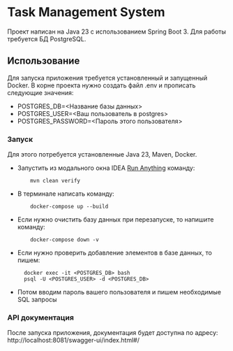 # Task Management System

Проект написан на Java 23 с использованием Spring Boot 3.
Для работы требуется БД PostgreSQL.

## Использование
Для запуска приложения требуется установленный и запущенный Docker.
В корне проекта нужно создать файл .env и прописать следующие значения:
- POSTGRES_DB=<Название базы данных>
- POSTGRES_USER=<Ваш пользователь в postgres>
- POSTGRES_PASSWORD=<Пароль этого пользователя>

### Запуск
Для этого потребуется установленные Java 23, Maven, Docker.
- Запустить из модального окна IDEA [Run Anything](https://www.jetbrains.com/help/idea/running-anything.html) команду:

          mvn clean verify

- В терминале написать команду:

          docker-compose up --build

- Если нужно очистить базу данных при перезапуске, то напишите команду:

          docker-compose down -v
- Если нужно проверить добавление элементов в базе данных, то пишем:

        docker exec -it <POSTGRES_DB> bash
        psql -U <POSTGRES_USER> -d <POSTGRES_DB>

- Потом вводим пароль вашего пользователя и пишем необходимые SQL запросы



### API документация
После запуска приложения, документация будет доступна по адресу:
http://localhost:8081/swagger-ui/index.html#/
